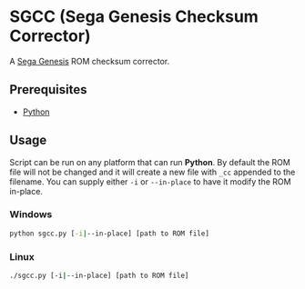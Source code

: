 # SGCC (Sega Genesis Checksum Corrector)

A [Sega Genesis] ROM checksum corrector.

## Prerequisites

- [Python](https://www.python.org/downloads/windows)

## Usage

Script can be run on any platform that can run **Python**. By default the ROM
file will not be changed and it will create a new file with `_cc` appended to
the filename. You can supply either `-i` or `--in-place` to have it modify the
ROM in-place.

### Windows

```cmd
python sgcc.py [-i|--in-place] [path to ROM file]
```

### Linux

```bash
./sgcc.py [-i|--in-place] [path to ROM file]
```

<!-- links -->
[Sega Genesis]: https://en.wikipedia.org/wiki/Sega_Genesis
